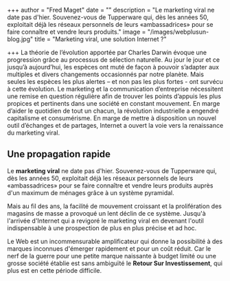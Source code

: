 +++
author = "Fred Maget"
date = ""
description = "Le marketing viral ne date pas d'hier. Souvenez-vous de Tupperware qui, dès les années 50, exploitait déjà les réseaux personnels de leurs «ambassadrices» pour se faire connaître et vendre leurs produits."
image = "/images/webplusun-blog.jpg"
title = "Marketing viral, une solution Internet ?"

+++
La théorie de l’évolution apportée par Charles Darwin évoque une progression grâce au processus de sélection naturelle. Au jour le jour et ce jusqu’à aujourd’hui, les espèces ont muté de façon à pouvoir s’adapter aux multiples et divers changements occasionnés par notre planète. Mais seules les espèces les plus alertes – et non pas les plus fortes - ont survécu à cette évolution. Le marketing et la communication d’entreprise nécessitent une remise en question régulière afin de trouver les points d’appuis les plus propices et pertinents dans une société en constant mouvement. En marge d’aider le quotidien de tout un chacun, la révolution industrielle a engendré capitalisme et consumérisme. En marge de mettre à disposition un nouvel outil d’échanges et de partages, Internet a ouvert la voie vers la renaissance du marketing viral.

## Une propagation rapide

Le **marketing viral** ne date pas d'hier. Souvenez-vous de Tupperware qui, dès les années 50, exploitait déjà les réseaux personnels de leurs «ambassadrices» pour se faire connaître et vendre leurs produits auprès d'un maximum de ménages grâce à un système pyramidal.

Mais au fil des ans, la facilité de mouvement croissant et la prolifération des magasins de masse a provoqué un lent déclin de ce système. Jusqu'à l'arrivée d'Internet qui a revigoré le marketing viral en devenant l'outil indispensable à une prospection de plus en plus précise et ad hoc.

Le Web est un incommensurable amplificateur qui donne la possibilité à des marques inconnues d'émerger rapidement et pour un coût réduit. Car le nerf de la guerre pour une petite marque naissante à budget limité ou une grosse société établie est sans ambiguïté le **Retour Sur Investissement**, qui plus est en cette période difficile.